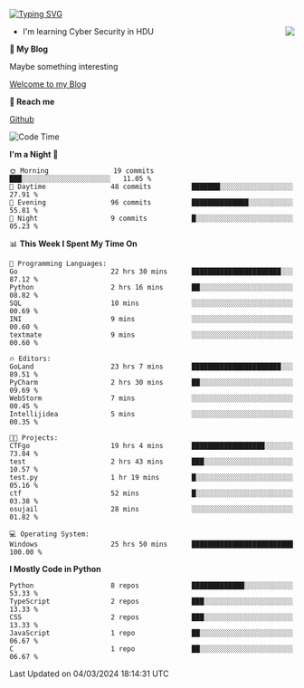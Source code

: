 [![Typing SVG](https://readme-typing-svg.herokuapp.com?font=Fira+Code&pause=1000&random=false&width=450&height=60&lines=Hello+%F0%9F%91%8B%F0%9F%8F%BB;I'm+JBNRZ)](https://git.io/typing-svg)

<a href="#">
  <img align="right" src="https://github-readme-stats.vercel.app/api?username=JBNRZ&show_icons=true&bg_color=15,f2f7fd,E0EAFC" />
</a>

- I'm learning Cyber Security in HDU

 **🌱 My Blog**

Maybe something interesting

[Welcome to my Blog](https://jbnrz.com.cn/)

 **💬 Reach me** 

[Github](https://github.com/JBNRZ)


<!--START_SECTION:waka-->
![Code Time](http://img.shields.io/badge/Code%20Time-360%20hrs%2026%20mins-blue)

**I'm a Night 🦉** 

```text
🌞 Morning                19 commits          ███░░░░░░░░░░░░░░░░░░░░░░   11.05 % 
🌆 Daytime                48 commits          ███████░░░░░░░░░░░░░░░░░░   27.91 % 
🌃 Evening                96 commits          ██████████████░░░░░░░░░░░   55.81 % 
🌙 Night                  9 commits           █░░░░░░░░░░░░░░░░░░░░░░░░   05.23 % 
```


📊 **This Week I Spent My Time On** 

```text
💬 Programming Languages: 
Go                       22 hrs 30 mins      ██████████████████████░░░   87.12 % 
Python                   2 hrs 16 mins       ██░░░░░░░░░░░░░░░░░░░░░░░   08.82 % 
SQL                      10 mins             ░░░░░░░░░░░░░░░░░░░░░░░░░   00.69 % 
INI                      9 mins              ░░░░░░░░░░░░░░░░░░░░░░░░░   00.60 % 
textmate                 9 mins              ░░░░░░░░░░░░░░░░░░░░░░░░░   00.60 % 

🔥 Editors: 
GoLand                   23 hrs 7 mins       ██████████████████████░░░   89.51 % 
PyCharm                  2 hrs 30 mins       ██░░░░░░░░░░░░░░░░░░░░░░░   09.69 % 
WebStorm                 7 mins              ░░░░░░░░░░░░░░░░░░░░░░░░░   00.45 % 
Intellijidea             5 mins              ░░░░░░░░░░░░░░░░░░░░░░░░░   00.35 % 

🐱‍💻 Projects: 
CTFgo                    19 hrs 4 mins       ██████████████████░░░░░░░   73.84 % 
test                     2 hrs 43 mins       ███░░░░░░░░░░░░░░░░░░░░░░   10.57 % 
test.py                  1 hr 19 mins        █░░░░░░░░░░░░░░░░░░░░░░░░   05.16 % 
ctf                      52 mins             █░░░░░░░░░░░░░░░░░░░░░░░░   03.38 % 
osujail                  28 mins             ░░░░░░░░░░░░░░░░░░░░░░░░░   01.82 % 

💻 Operating System: 
Windows                  25 hrs 50 mins      █████████████████████████   100.00 % 
```

**I Mostly Code in Python** 

```text
Python                   8 repos             █████████████░░░░░░░░░░░░   53.33 % 
TypeScript               2 repos             ███░░░░░░░░░░░░░░░░░░░░░░   13.33 % 
CSS                      2 repos             ███░░░░░░░░░░░░░░░░░░░░░░   13.33 % 
JavaScript               1 repo              ██░░░░░░░░░░░░░░░░░░░░░░░   06.67 % 
C                        1 repo              ██░░░░░░░░░░░░░░░░░░░░░░░   06.67 % 
```




 Last Updated on 04/03/2024 18:14:31 UTC
<!--END_SECTION:waka-->
